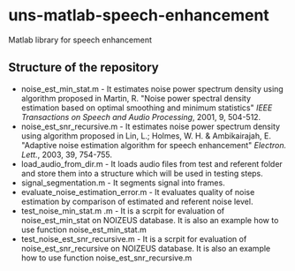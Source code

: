 # uns-matlab-speech-enhancement
Matlab library for speech enhancement
## Structure of the repository
- noise_est_min_stat.m - It estimates noise power spectrum density using algorithm proposed in Martin, R. "Noise power spectral density estimation based on optimal smoothing and minimum statistics" _IEEE Transactions on Speech and Audio Processing_, 2001, 9, 504-512.
- noise_est_snr_recursive.m - It estimates noise power spectrum density using algorithm proposed in Lin, L.; Holmes, W. H. & Ambikairajah, E. "Adaptive noise estimation algorithm for speech enhancement" _Electron. Lett._, 2003, 39, 754-755.
- load_audio_from_dir.m - It loads audio files from test and referent folder and store them into a structure which will be used in testing steps.
- signal_segmentation.m - It segments signal into frames.
- evaluate_noise_estimation_error.m - It evaluates quality of noise estimation by comparison of estimated and referent noise level.
- test_noise_min_stat.m .m - It is a scrpit for evaluation of noise_est_min_stat on NOIZEUS database. It is also an example how to use function noise_est_min_stat.m 
- test_noise_est_snr_recursive.m - It is a scrpit for evaluation of noise_est_snr_recursive on NOIZEUS database. It is also an example how to use function noise_est_snr_recursive.m 
 



